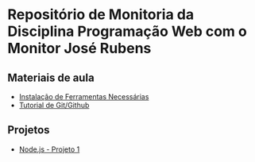 # Repositório de Monitoria da Disciplina Programação Web com o Monitor José Rubens

## Materiais de aula
- [Instalação de Ferramentas Necessárias](mds/ferramentas-pweb.md)
- [Tutorial de Git/Github](mds/github.md)

## Projetos
- [Node.js - Projeto 1](https://github.com/rubensojunior/monitoria-pweb/tree/main/projects/node-project-1)

